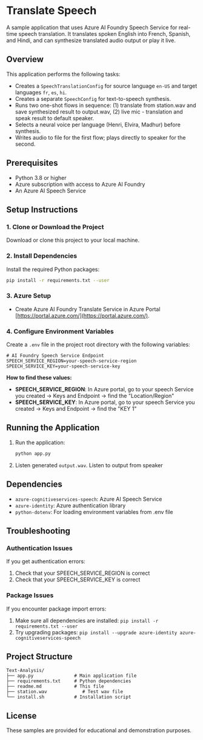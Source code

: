 # Translate Speech

A sample application that uses Azure AI Foundry Speech Service for real-time speech translation. It translates spoken English into French, Spanish, and Hindi, and can synthesize translated audio output or play it live.


## Overview

This application performs the following tasks:
- Creates a `SpeechTranslationConfig` for source language `en-US` and target languages `fr`, `es`, `hi`.
- Creates a separate `SpeechConfig` for text-to-speech synthesis.
- Runs two one-shot flows in sequence: (1) translate from station.wav and save synthesized result to output.wav, (2) live mic - translation and speak result to default speaker.
- Selects a neural voice per language (Henri, Elvira, Madhur) before synthesis.
- Writes audio to file for the first flow; plays directly to speaker for the second.


## Prerequisites

- Python 3.8 or higher
- Azure subscription with access to Azure AI Foundry
- An Azure AI Speech Service

## Setup Instructions

### 1. Clone or Download the Project

Download or clone this project to your local machine.

### 2. Install Dependencies

Install the required Python packages:

```bash
pip install -r requirements.txt --user
```

### 3. Azure Setup 
- Create Azure AI Foundry Translate Service in Azure Portal [https://portal.azure.com/](https://portal.azure.com/). 


### 4. Configure Environment Variables

Create a `.env` file in the project root directory with the following variables:

```env
# AI Foundry Speech Service Endpoint
SPEECH_SERVICE_REGION=your-speech-service-region
SPEECH_SERVICE_KEY=your-speech-service-key
```

**How to find these values:**

- **SPEECH_SERVICE_REGION**: In Azure portal, go to your speech Service you created → Keys and Endpoint → find the "Location/Region"
- **SPEECH_SERVICE_KEY**: In Azure portal, go to your speech Service you created → Keys and Endpoint → find the "KEY 1"

## Running the Application

1. Run the application:
   ```bash
   python app.py
   ```
2. Listen generated `output.wav`. Listen to output from speaker

## Dependencies

- `azure-cognitiveservices-speech`: Azure AI Speech Service
- `azure-identity`: Azure authentication library
- `python-dotenv`: For loading environment variables from .env file

## Troubleshooting

### Authentication Issues

If you get authentication errors:
1. Check that your SPEECH_SERVICE_REGION is correct
3. Check that your SPEECH_SERVICE_KEY is correct


### Package Issues

If you encounter package import errors:
1. Make sure all dependencies are installed: `pip install -r requirements.txt --user`
2. Try upgrading packages: `pip install --upgrade azure-identity azure-cognitiveservices-speech`

## Project Structure

```
Text-Analysis/
├── app.py               # Main application file
├── requirements.txt     # Python dependencies
├── readme.md            # This file
├── station.wav             # Test wav file
└── install.sh           # Installation script
```


## License

These samples are provided for educational and demonstration purposes.
